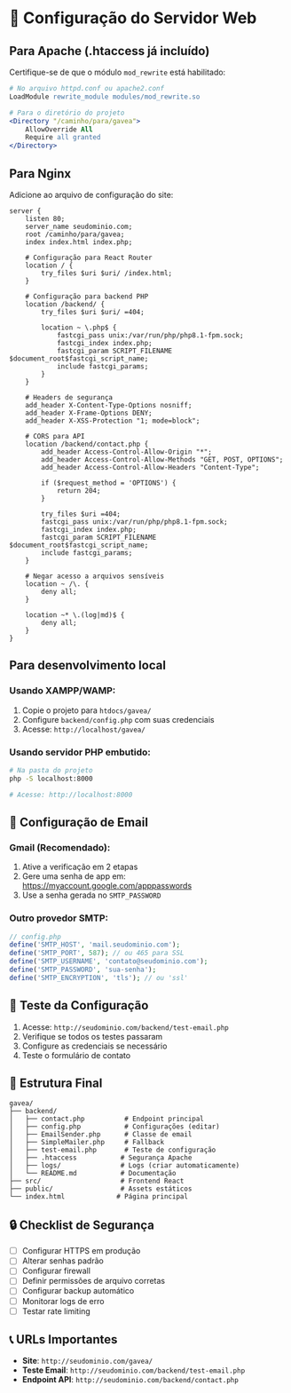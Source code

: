 # 🚀 Configuração do Servidor Web

## Para Apache (.htaccess já incluído)

Certifique-se de que o módulo `mod_rewrite` está habilitado:

```apache
# No arquivo httpd.conf ou apache2.conf
LoadModule rewrite_module modules/mod_rewrite.so

# Para o diretório do projeto
<Directory "/caminho/para/gavea">
    AllowOverride All
    Require all granted
</Directory>
```

## Para Nginx

Adicione ao arquivo de configuração do site:

```nginx
server {
    listen 80;
    server_name seudominio.com;
    root /caminho/para/gavea;
    index index.html index.php;

    # Configuração para React Router
    location / {
        try_files $uri $uri/ /index.html;
    }

    # Configuração para backend PHP
    location /backend/ {
        try_files $uri $uri/ =404;
        
        location ~ \.php$ {
            fastcgi_pass unix:/var/run/php/php8.1-fpm.sock;
            fastcgi_index index.php;
            fastcgi_param SCRIPT_FILENAME $document_root$fastcgi_script_name;
            include fastcgi_params;
        }
    }

    # Headers de segurança
    add_header X-Content-Type-Options nosniff;
    add_header X-Frame-Options DENY;
    add_header X-XSS-Protection "1; mode=block";

    # CORS para API
    location /backend/contact.php {
        add_header Access-Control-Allow-Origin "*";
        add_header Access-Control-Allow-Methods "GET, POST, OPTIONS";
        add_header Access-Control-Allow-Headers "Content-Type";
        
        if ($request_method = 'OPTIONS') {
            return 204;
        }
        
        try_files $uri =404;
        fastcgi_pass unix:/var/run/php/php8.1-fpm.sock;
        fastcgi_index index.php;
        fastcgi_param SCRIPT_FILENAME $document_root$fastcgi_script_name;
        include fastcgi_params;
    }

    # Negar acesso a arquivos sensíveis
    location ~ /\. {
        deny all;
    }
    
    location ~* \.(log|md)$ {
        deny all;
    }
}
```

## Para desenvolvimento local

### Usando XAMPP/WAMP:
1. Copie o projeto para `htdocs/gavea/`
2. Configure `backend/config.php` com suas credenciais
3. Acesse: `http://localhost/gavea/`

### Usando servidor PHP embutido:
```bash
# Na pasta do projeto
php -S localhost:8000

# Acesse: http://localhost:8000
```

## 📧 Configuração de Email

### Gmail (Recomendado):
1. Ative a verificação em 2 etapas
2. Gere uma senha de app em: https://myaccount.google.com/apppasswords
3. Use a senha gerada no `SMTP_PASSWORD`

### Outro provedor SMTP:
```php
// config.php
define('SMTP_HOST', 'mail.seudominio.com');
define('SMTP_PORT', 587); // ou 465 para SSL
define('SMTP_USERNAME', 'contato@seudominio.com');
define('SMTP_PASSWORD', 'sua-senha');
define('SMTP_ENCRYPTION', 'tls'); // ou 'ssl'
```

## 🧪 Teste da Configuração

1. Acesse: `http://seudominio.com/backend/test-email.php`
2. Verifique se todos os testes passaram
3. Configure as credenciais se necessário
4. Teste o formulário de contato

## 📂 Estrutura Final

```
gavea/
├── backend/
│   ├── contact.php          # Endpoint principal
│   ├── config.php           # Configurações (editar)
│   ├── EmailSender.php      # Classe de email
│   ├── SimpleMailer.php     # Fallback
│   ├── test-email.php       # Teste de configuração
│   ├── .htaccess           # Segurança Apache
│   ├── logs/               # Logs (criar automaticamente)
│   └── README.md           # Documentação
├── src/                    # Frontend React
├── public/                 # Assets estáticos
└── index.html             # Página principal
```

## 🔒 Checklist de Segurança

- [ ] Configurar HTTPS em produção
- [ ] Alterar senhas padrão
- [ ] Configurar firewall
- [ ] Definir permissões de arquivo corretas
- [ ] Configurar backup automático
- [ ] Monitorar logs de erro
- [ ] Testar rate limiting

## 📞 URLs Importantes

- **Site**: `http://seudominio.com/gavea/`
- **Teste Email**: `http://seudominio.com/backend/test-email.php`
- **Endpoint API**: `http://seudominio.com/backend/contact.php`
